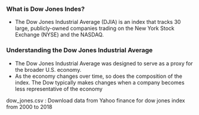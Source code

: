 ### What is Dow Jones Indes?

- The Dow Jones Industrial Average (DJIA) is an index that tracks 30 large, publicly-owned companies trading on the New York Stock Exchange   (NYSE) and the NASDAQ. 

### Understanding the Dow Jones Industrial Average
- The Dow Jones Industrial Average was designed to serve as a proxy for the broader U.S. economy.
- As the economy changes over time, so does the composition of the index. The Dow typically makes changes when a company becomes less 
  representative of the economy 
  
  
dow_jones.csv : Download data from Yahoo finance for dow jones index from 2000 to 2018
